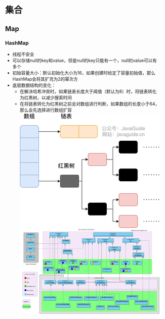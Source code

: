 # 集合
## Map
### HashMap
- 线程不安全
- 可以存储null的key和value，但是null的key只能有一个，null的value可以有多个
- 初始容量大小：默认初始化大小为16，如果创建时给定了容量初始值，那么HashMap会将其扩充为2的幂次方
- 底层数据结构的变化：
  - 在解决哈希冲突时，如果链表长度大于阈值（默认为8）时，将链表转化为红黑树，以减少搜索时间
  - 在将链表转化为红黑树之前会对数组进行判断，如果数组的长度小于64，那么会先选择进行数组扩容
  ![img.png](../imgs/img.png)
  ![img_1.png](..%2Fimgs%2Fimg_1.png)